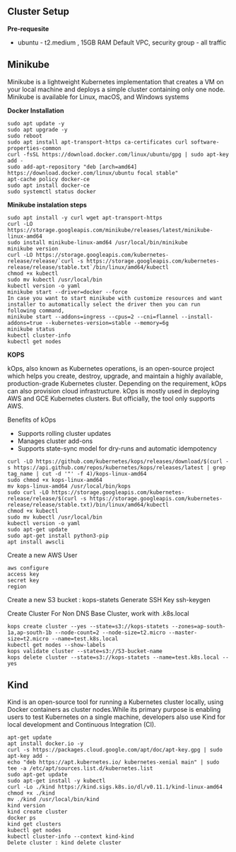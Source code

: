 ## Cluster Setup 

**Pre-requesite**
- ubuntu - t2.medium , 15GB RAM Default VPC, security group - all traffic 

## Minikube

Minikube is a lightweight Kubernetes implementation that creates a VM on your local machine and deploys a simple cluster containing only one node. Minikube is available for Linux, macOS, and Windows systems

**Docker Installation**

```
sudo apt update -y
sudo apt upgrade -y
sudo reboot
sudo apt install apt-transport-https ca-certificates curl software-properties-common
curl -fsSL https://download.docker.com/linux/ubuntu/gpg | sudo apt-key add -
sudo add-apt-repository "deb [arch=amd64] https://download.docker.com/linux/ubuntu focal stable"
apt-cache policy docker-ce
sudo apt install docker-ce
sudo systemctl status docker

```
**Minikube instalation steps** 

```
sudo apt install -y curl wget apt-transport-https
curl -LO https://storage.googleapis.com/minikube/releases/latest/minikube-linux-amd64
sudo install minikube-linux-amd64 /usr/local/bin/minikube
minikube version
curl -LO https://storage.googleapis.com/kubernetes-release/release/`curl -s https://storage.googleapis.com/kubernetes-release/release/stable.txt`/bin/linux/amd64/kubectl
chmod +x kubectl
sudo mv kubectl /usr/local/bin
kubectl version -o yaml
minikube start --driver=docker --force
In case you want to start minikube with customize resources and want installer to automatically select the driver then you can run following command,
minikube start --addons=ingress --cpus=2 --cni=flannel --install-addons=true --kubernetes-version=stable --memory=6g
minikube status
kubectl cluster-info
kubectl get nodes

```

**KOPS**

kOps, also known as Kubernetes operations, is an open-source project which helps you create, destroy, upgrade, and maintain a highly available, production-grade Kubernetes cluster. Depending on the requirement, kOps can also provision cloud infrastructure. kOps is mostly used in deploying AWS and GCE Kubernetes clusters. But officially, the tool only supports AWS.

Benefits of kOps

- Supports rolling cluster updates
- Manages cluster add-ons
- Supports state-sync model for dry-runs and automatic idempotency
  

```
curl -LO https://github.com/kubernetes/kops/releases/download/$(curl -s https://api.github.com/repos/kubernetes/kops/releases/latest | grep tag_name | cut -d '"' -f 4)/kops-linux-amd64
sudo chmod +x kops-linux-amd64
mv kops-linux-amd64 /usr/local/bin/kops
sudo curl -LO https://storage.googleapis.com/kubernetes-release/release/$(curl -s https://storage.googleapis.com/kubernetes-release/release/stable.txt)/bin/linux/amd64/kubectl
chmod +x kubectl
sudo mv kubectl /usr/local/bin
kubectl version -o yaml
sudo apt-get update
sudo apt-get install python3-pip
apt install awscli
```
Create a new AWS User 

```
aws configure
access key
secret key
region
```

Create a new S3 bucket : kops-statets
Generate SSH Key
ssh-keygen

Create Cluster 
For Non DNS Base Cluster, work with .k8s.local

```
kops create cluster --yes --state=s3://kops-statets --zones=ap-south-1a,ap-south-1b --node-count=2 --node-size=t2.micro --master-size=t2.micro --name=test.k8s.local
kubectl get nodes --show-labels
kops validate cluster --state=s3://S3-bucket-name
kops delete cluster --state=s3://kops-statets --name=test.k8s.local --yes
```

## Kind 

Kind is an open-source tool for running a Kubernetes cluster locally, using Docker containers as cluster nodes.While its primary purpose is enabling users to test Kubernetes on a single machine, developers also use Kind for local development and Continuous Integration (CI).

```
apt-get update
apt install docker.io -y
curl -s https://packages.cloud.google.com/apt/doc/apt-key.gpg | sudo apt-key add -
echo "deb https://apt.kubernetes.io/ kubernetes-xenial main" | sudo tee -a /etc/apt/sources.list.d/kubernetes.list
sudo apt-get update
sudo apt-get install -y kubectl
curl -Lo ./kind https://kind.sigs.k8s.io/dl/v0.11.1/kind-linux-amd64
chmod +x ./kind
mv ./kind /usr/local/bin/kind
kind version
kind create cluster
docker ps
kind get clusters
kubectl get nodes
kubectl cluster-info --context kind-kind
Delete cluster : kind delete cluster
```




